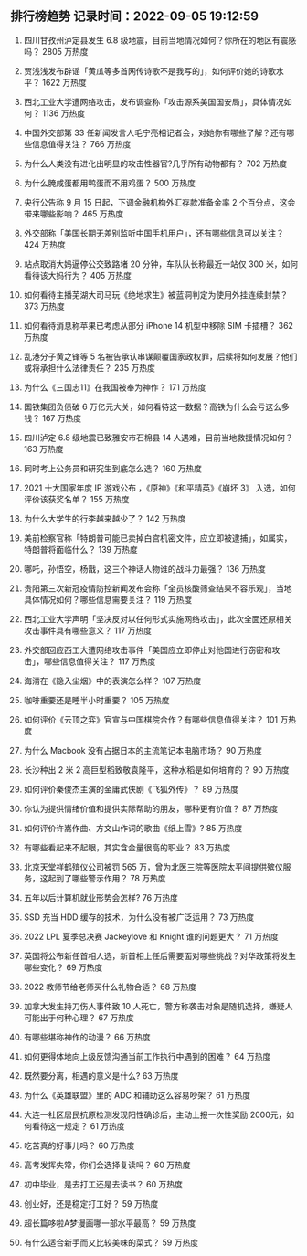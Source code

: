 
## 排行榜趋势 记录时间：2022-09-05 19:12:59
  
  1. 四川甘孜州泸定县发生 6.8 级地震，目前当地情况如何？你所在的地区有震感吗？ 2805 万热度
    
  2. 贾浅浅发布辟谣「黄瓜等多首网传诗歌不是我写的」，如何评价她的诗歌水平？ 1622 万热度
    
  3. 西北工业大学遭网络攻击，发布调查称「攻击源系美国国安局」，具体情况如何？ 1136 万热度
    
  4. 中国外交部第 33 任新闻发言人毛宁亮相记者会，对她你有哪些了解？还有哪些信息值得关注？ 766 万热度
    
  5. 为什么人类没有进化出明显的攻击性器官?几乎所有动物都有？ 702 万热度
    
  6. 为什么腌咸蛋都用鸭蛋而不用鸡蛋？ 500 万热度
    
  7. 央行公告称 9 月 15 日起，下调金融机构外汇存款准备金率 2 个百分点，这会带来哪些影响？ 465 万热度
    
  8. 外交部称「美国长期无差别监听中国手机用户」，还有哪些信息可以关注？ 424 万热度
    
  9. 站点取消大妈逼停公交致路堵 20 分钟，车队队长称最近一站仅 300 米，如何看待该大妈行为？ 405 万热度
    
  10. 如何看待主播芜湖大司马玩《绝地求生》被蓝洞判定为使用外挂连续封禁？ 373 万热度
    
  11. 如何看待消息称苹果已考虑从部分 iPhone 14 机型中移除 SIM 卡插槽？ 362 万热度
    
  12. 乱港分子黄之锋等 5 名被告承认串谋颠覆国家政权罪，后续将如何发展？他们或将承担什么法律责任？ 235 万热度
    
  13. 为什么《三国志11》在我国被奉为神作？ 171 万热度
    
  14. 国铁集团负债破 6 万亿元大关，如何看待这一数据？高铁为什么会亏这么多钱？ 167 万热度
    
  15. 四川泸定 6.8 级地震已致雅安市石棉县 14 人遇难，目前当地救援情况如何？ 163 万热度
    
  16. 同时考上公务员和研究生到底怎么选？ 160 万热度
    
  17. 2021 十大国家年度 IP 游戏公布 ，《原神》《和平精英》《崩坏 3》 入选，如何评价该获奖名单？ 155 万热度
    
  18. 为什么大学生的行李越来越少了？ 142 万热度
    
  19. 美前检察官称「特朗普可能已卖掉白宫机密文件，应立即被逮捕」，如属实，特朗普将面临什么？ 139 万热度
    
  20. 哪吒，孙悟空，杨戬，这三个神话人物谁的战斗力最强？ 136 万热度
    
  21. 贵阳第三次新冠疫情防控新闻发布会称「全员核酸筛查结果不容乐观」，当地具体情况如何？哪些信息需要关注？ 119 万热度
    
  22. 西北工业大学声明「坚决反对以任何形式实施网络攻击」，此次全面还原相关攻击事件具有哪些意义？ 117 万热度
    
  23. 外交部回应西工大遭网络攻击事件「美国应立即停止对他国进行窃密和攻击」，哪些信息值得关注？ 117 万热度
    
  24. 海清在《隐入尘烟》中的表演怎么样？ 107 万热度
    
  25. 咖啡重要还是睡半小时重要？ 105 万热度
    
  26. 如何评价《云顶之弈》官宣与中国棋院合作？有哪些信息值得关注？ 101 万热度
    
  27. 为什么 Macbook 没有占据日本的主流笔记本电脑市场？ 90 万热度
    
  28. 长沙种出 2 米 2 高巨型稻致敬袁隆平，这种水稻是如何培育的？ 90 万热度
    
  29. 如何评价秦俊杰主演的金庸武侠剧《飞狐外传》？ 89 万热度
    
  30. 你认为提供情绪价值和提供实际帮助的朋友，哪种更有价值？ 87 万热度
    
  31. 如何评价许嵩作曲、方文山作词的歌曲《纸上雪》? 85 万热度
    
  32. 有哪些看起来不起眼，其实含金量很高的职业？ 83 万热度
    
  33. 北京天堂祥鹤殡仪公司被罚 565 万，曾为北医三院等医院太平间提供殡仪服务，这起到了哪些警示作用？ 78 万热度
    
  34. 五年以后计算机就业形势会怎样? 76 万热度
    
  35. SSD 充当 HDD 缓存的技术，为什么没有被广泛运用？ 73 万热度
    
  36. 2022 LPL 夏季总决赛 Jackeylove 和 Knight 谁的问题更大？ 71 万热度
    
  37. 英国将公布新任首相人选，新首相上任后需要面对哪些挑战？对华政策将发生哪些变化？ 69 万热度
    
  38. 2022 教师节给老师买什么礼物合适？ 68 万热度
    
  39. 加拿大发生持刀伤人事件致 10 人死亡，警方称袭击对象是随机选择，嫌疑人可能出于何种心理？ 67 万热度
    
  40. 有哪些堪称神作的动漫？ 66 万热度
    
  41. 如何更得体地向上级反馈沟通当前工作执行中遇到的困难？ 64 万热度
    
  42. 既然要分离，相遇的意义是什么? 63 万热度
    
  43. 为什么《英雄联盟》里的 ADC 和辅助这么容易吵架？ 61 万热度
    
  44. 大连一社区居民抗原检测发现阳性确诊后，主动上报一次性奖励 2000元，如何看待这一规定？ 61 万热度
    
  45. 吃苦真的好事儿吗？ 60 万热度
    
  46. 高考发挥失常，你们会选择复读吗？ 60 万热度
    
  47. 初中毕业，是去打工还是去读书？ 60 万热度
    
  48. 创业好，还是稳定打工好？ 59 万热度
    
  49. 超长篇哆啦A梦漫画哪一部水平最高？ 59 万热度
    
  50. 有什么适合新手而又比较美味的菜式？ 59 万热度
    